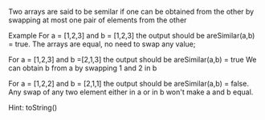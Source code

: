 Two arrays are said to be semilar if one can be obtained from the other by swapping at most one pair of elements from the other

Example 
For a = [1,2,3] and b = [1,2,3] the output should be areSimilar(a,b) = true.
        The arrays are equal, no need to swap any value;

For a = [1,2,3] and b =[2,1,3] the output should be areSimilar(a,b) = true
        We can obtain b from a by swapping 1 and 2 in b

For a = [1,2,2] and b = [2,1,1] the output should be areSimilar(a,b) = false.
        Any swap of any two element either in a or in b won't make a and b equal.

Hint:
toString()
